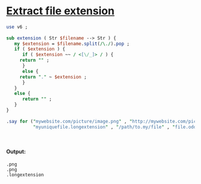 [1]: http://rosettacode.org/wiki/Extract_file_extension

# [Extract file extension][1]

```perl
use v6 ;
 
sub extension ( Str $filename --> Str ) {
   my $extension = $filename.split(/\./).pop ;
   if ( $extension ) {
      if ( $extension ~~ / <[\/_]> / ) {
	 return "" ;
      }
      else {
	 return "." ~ $extension ;
      }
   }
   else {
      return "" ;
   }
}
 
.say for ("mywebsite.com/picture/image.png" , "http://mywebsite.com/picture/image.png" ,
          "myuniquefile.longextension" , "/path/to.my/file" , "file.odd_one" ).map( { extension $_ } ) ;
 
 
```

#### Output:
```
.png
.png
.longextension
```